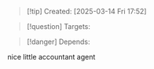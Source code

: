 
>[!tip] Created: [2025-03-14 Fri 17:52]

>[!question] Targets: 

>[!danger] Depends: 

nice little accountant agent